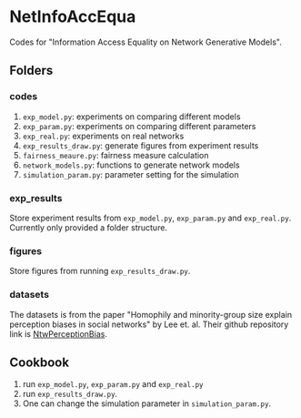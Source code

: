 # NetInfoAccEqua
 Codes for "Information Access Equality on Network Generative Models".

## Folders
### codes
1. `exp_model.py`: experiments on comparing different models
2. `exp_param.py`: experiments on comparing different parameters
3. `exp_real.py`: experiments on real networks
4. `exp_results_draw.py`: generate figures from experiment results
5. `fairness_meaure.py`: fairness measure calculation
6. `network_models.py`: functions to generate network models
7. `simulation_param.py`: parameter setting for the simulation

### exp_results
Store experiment results from `exp_model.py`, `exp_param.py` and `exp_real.py`. Currently only provided a folder structure.

### figures
Store figures from running `exp_results_draw.py`.

### datasets
The datasets is from the paper "Homophily and minority-group size explain perception biases in social networks" by Lee et. al. Their github repository link is [NtwPerceptionBias](https://github.com/frbkrm/NtwPerceptionBias).

## Cookbook
1. run `exp_model.py`, `exp_param.py` and `exp_real.py`
2. run `exp_results_draw.py`.
3. One can change the simulation parameter in `simulation_param.py`.

